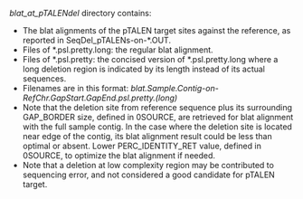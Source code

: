 *blat_at_pTALENdel* directory contains:
* The blat alignments of the pTALEN target sites against the reference, as reported in SeqDel_pTALENs-on-*.OUT. 
* Files of *.psl.pretty.long: the regular blat alignment.
* Files of *.psl.pretty: the concised version of *.psl.pretty.long where a long deletion region is indicated by its length instead of its actual sequences.
* Filenames are in this format: *blat.Sample.Contig-on-RefChr.GapStart.GapEnd.psl.pretty.(long)*
* Note that the deletion site from reference sequence plus its surrounding GAP_BORDER size, defined in 0SOURCE, are retrieved for blat alignment with the full sample contig. In the case where the deletion site is located near edge of the contig, its blat alignment result could be less than optimal or absent. Lower PERC_IDENTITY_RET value, defined in 0SOURCE, to optimize the blat alignment if needed.
* Note that a deletion at low complexity region may be contributed to sequencing error, and not considered a good candidate for pTALEN target.

